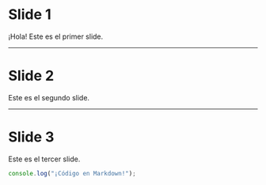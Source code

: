 # Slide 1

¡Hola! Este es el primer slide.

---

# Slide 2

Este es el segundo slide.

<HelloWorld />

---

# Slide 3

Este es el tercer slide.

```js
console.log("¡Código en Markdown!");
```
